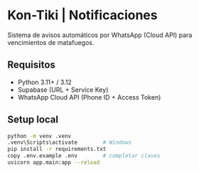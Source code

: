 # Kon-Tiki | Notificaciones

Sistema de avisos automáticos por WhatsApp (Cloud API) para vencimientos de matafuegos.

## Requisitos
- Python 3.11+ / 3.12
- Supabase (URL + Service Key)
- WhatsApp Cloud API (Phone ID + Access Token)

## Setup local
```bash
python -m venv .venv
.venv\Scripts\activate        # Windows
pip install -r requirements.txt
copy .env.example .env        # completar claves
uvicorn app.main:app --reload
